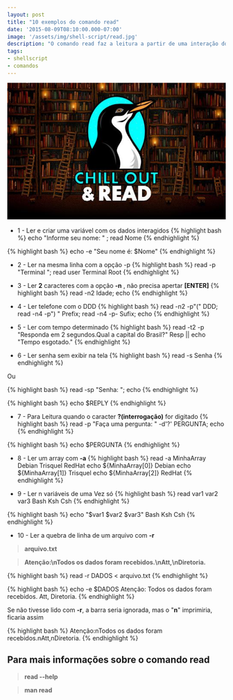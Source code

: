 ```yaml
---
layout: post
title: "10 exemplos do comando read"
date: '2015-08-09T08:10:00.000-07:00'
image: '/assets/img/shell-script/read.jpg'
description: "O comando read faz a leitura a partir de uma interação do usuário."
tags:
- shellscript
- comandos
---
```


![10 exemplos do comando read](/assets/img/shell-script/read.jpg "10 exemplos do comando read")

+ 1 - Ler e criar uma variável com os dados interagidos
{% highlight bash %}
echo "Informe seu nome: " ; read Nome
{% endhighlight %}

{% highlight bash %}
echo -e "Seu nome é: $Nome"
{% endhighlight %}

+ 2 - Ler na mesma linha com a opção -p
{% highlight bash %}
read -p "Terminal "; read user
Terminal Root
{% endhighlight %}

+ 3 - Ler __2__ caracteres com a opção __-n__ , não precisa apertar __[ENTER]__
{% highlight bash %}
read -n2 Idade; echo
{% endhighlight %}

+ 4 - Ler telefone com o DDD
{% highlight bash %}
read -n2 -p"(" DDD; read -n4 -p") " Prefix; read -n4 -p- Sufix; echo
{% endhighlight %}

+ 5 - Ler com tempo determinado
{% highlight bash %}
read -t2 -p "Responda em 2 segundos.Qual a capital do Brasil?" Resp || echo "Tempo esgotado."
{% endhighlight %}

+ 6 - Ler senha sem exibir na tela
{% highlight bash %}
read -s Senha
{% endhighlight %}

Ou

{% highlight bash %}
read -sp "Senha: "; echo
{% endhighlight %}

{% highlight bash %}
echo $REPLY
{% endhighlight %}

+ 7 - Para Leitura quando o caracter __?(interrogação)__ for digitado
{% highlight bash %}
read -p "Faça uma pergunta: " -d'?' PERGUNTA; echo
{% endhighlight %}

{% highlight bash %}
echo $PERGUNTA
{% endhighlight %}

+ 8 - Ler um array com __-a__
{% highlight bash %}
read -a MinhaArray
Debian Trisquel RedHat
echo ${MinhaArray[0]}
Debian
echo ${MinhaArray[1]}
Trisquel
echo ${MinhaArray[2]}
RedHat
{% endhighlight %}

+ 9 - Ler n variáveis de uma Vez só
{% highlight bash %}
read var1 var2 var3
Bash Ksh Csh
{% endhighlight %}

{% highlight bash %}
echo "$var1 $var2 $var3"
Bash Ksh Csh
{% endhighlight %}

+ 10 - Ler a quebra de linha de um arquivo com __-r__

> __arquivo.txt__

> __Atenção:\nTodos os dados foram recebidos.\nAtt,\nDiretoria.__

{% highlight bash %}
read -r DADOS < arquivo.txt
{% endhighlight %}
>

{% highlight bash %}
echo -e $DADOS
Atenção:
Todos os dados foram recebidos.
Att,
Diretoria.
{% endhighlight %}

Se não tivesse lido com __-r__, a barra seria ignorada, mas o "__n__" imprimiria, ficaria assim

{% highlight bash %}
Atenção:nTodos os dados foram recebidos.nAtt,nDiretoria.
{% endhighlight %}

## Para mais informações sobre o comando read

> __read --help__

> __man read__

<script async src="https://pagead2.googlesyndication.com/pagead/js/adsbygoogle.js"></script>

<!-- Informat -->
<ins class="adsbygoogle"
 style="display:block"
 data-ad-client="ca-pub-2838251107855362"
 data-ad-slot="2327980059"
 data-ad-format="auto"
 data-full-width-responsive="true"></ins>

<script>
(adsbygoogle = window.adsbygoogle || []).push({});
</script>

